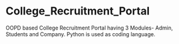 # College_Recruitment_Portal

OOPD based College Recruitment Portal having 3 Modules- Admin, Students and Company. Python is used as coding language.

